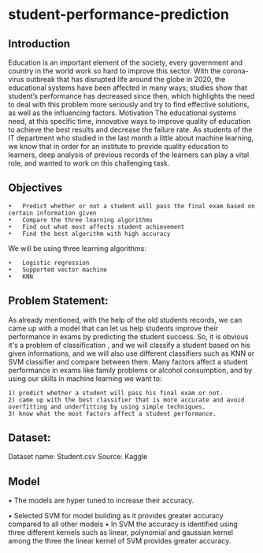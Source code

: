 # student-performance-prediction

## Introduction

Education is an important element of the society, every government and country in the world work so hard to improve this sector. With the corona-virus outbreak that has disrupted life around the globe in 2020, the educational systems have been affected in many ways; studies show that student’s performance has decreased since then, which highlights the need to deal with this problem more seriously and try to find effective solutions, as well as the influencing factors.
Motivation
The educational systems need, at this specific time, innovative ways to improve quality of education to achieve the best results and decrease the failure rate.
As students of the IT department who studied in the last month a little about machine learning, we know that in order for an institute to provide quality education to learners, deep analysis of previous records of the learners can play a vital role, and wanted to work on this challenging task.

## Objectives 

    •	Predict whether or not a student will pass the final exam based on certain information given
    •	Compare the three learning algorithms
    •	Find out what most affects student achievement
    •	Find the best algorithm with high accuracy

We will be using three learning algorithms:

    •	Logistic regression
    •	Supported vector machine
    •	KNN



## Problem Statement:

As already mentioned, with the help of the old students records, we can came up with a model that can let us help students improve their performance in exams by predicting the student success. So, it is obvious it's a problem of classification , and we will classify a student based on his given informations, and we will also use different classifiers such as KNN or SVM classifier and compare between them. Many factors affect a student performance in exams like family problems or alcohol consumption, and by using our skills in machine learning we want to:

    1) predict whether a student will pass his final exam or not.
    2) came up with the best classifier that is more accurate and avoid 
    overfitting and underfitting by using simple techniques.
    3) know what the most factors affect a student performance.


## Dataset:

Dataset name: Student.csv 
Source: Kaggle

## Model

•	The models are hyper tuned to increase their accuracy.

•	Selected SVM for model building as it  provides greater accuracy compared to all other models
•	In SVM the accuracy is identified using three different kernels such as linear, polynomial and gaussian kernel among the three the linear kernel of SVM provides greater accuracy.
